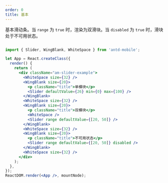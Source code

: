 ```yaml
---
order: 0
title: 基本
---
```



基本滑动条。当 `range` 为 `true` 时，渲染为双滑块。当 `disabled` 为 `true` 时，滑块处于不可用状态。



```jsx

import { Slider, WingBlank, WhiteSpace } from 'antd-mobile';

let App = React.createClass({
  render() {
    return (
      <div className="am-slider-example">
        <WhiteSpace size={32} />
        <WingBlank size={20}>
          <p className="title">单模块</p>
          <Slider defaultValue={26} min={0} max={100} />
        </WingBlank>
        <WhiteSpace size={32} />
        <WingBlank size={20}>
          <p className="title">双模块</p>
          <WhiteSpace />
          <Slider range defaultValue={[20, 50]} />
        </WingBlank>
        <WhiteSpace size={32} />
        <WingBlank size={20}>
          <p className="title">不可用状态</p>
          <Slider range defaultValue={[20, 50]} disabled />
        </WingBlank>
        <WhiteSpace size={32} />
      </div>
    );
  },
});
ReactDOM.render(<App />, mountNode);
```

<style>
.demo-preview-item * {
  box-sizing: border-box;
}
.code-box-demo .am-slider {
  margin-bottom: 80px;
}
.code-box-demo .am-slider-example .title {
  margin-bottom: 32px;
}
.code-box-demo .am-slider:last-child {
  margin-bottom: 20px;
}
</style>
